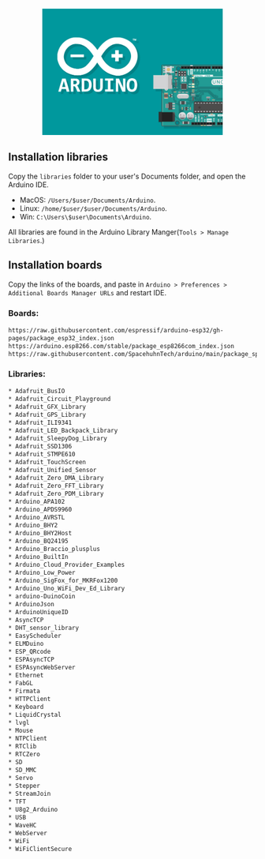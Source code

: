 <p align="center">
  <img height="256" src="images/logo.jpeg">
</p>

## Installation libraries
Copy the `libraries` folder to your user's Documents folder, and open the Arduino IDE.

 - MacOS: `/Users/$user/Documents/Arduino`.
 - Linux: `/home/$user/$user/Documents/Arduino`.
 - Win: `C:\Users\$user\Documents\Arduino`.

All libraries are found in the Arduino Library Manger(`Tools > Manage Libraries`.)

## Installation boards
Copy the links of the boards, and paste in `Arduino > Preferences > Additional Boards Manager URLs` and restart IDE.

### Boards:
```
https://raw.githubusercontent.com/espressif/arduino-esp32/gh-pages/package_esp32_index.json
https://arduino.esp8266.com/stable/package_esp8266com_index.json
https://raw.githubusercontent.com/SpacehuhnTech/arduino/main/package_spacehuhn_index.json
```

### Libraries:
```
* Adafruit_BusIO
* Adafruit_Circuit_Playground
* Adafruit_GFX_Library
* Adafruit_GPS_Library
* Adafruit_ILI9341
* Adafruit_LED_Backpack_Library
* Adafruit_SleepyDog_Library
* Adafruit_SSD1306
* Adafruit_STMPE610
* Adafruit_TouchScreen
* Adafruit_Unified_Sensor
* Adafruit_Zero_DMA_Library
* Adafruit_Zero_FFT_Library
* Adafruit_Zero_PDM_Library
* Arduino_APA102
* Arduino_APDS9960
* Arduino_AVRSTL
* Arduino_BHY2
* Arduino_BHY2Host
* Arduino_BQ24195
* Arduino_Braccio_plusplus
* Arduino_BuiltIn
* Arduino_Cloud_Provider_Examples
* Arduino_Low_Power
* Arduino_SigFox_for_MKRFox1200
* Arduino_Uno_WiFi_Dev_Ed_Library
* arduino-DuinoCoin
* ArduinoJson
* ArduinoUniqueID
* AsyncTCP
* DHT_sensor_library
* EasyScheduler
* ELMDuino
* ESP_QRcode
* ESPAsyncTCP
* ESPAsyncWebServer
* Ethernet
* FabGL
* Firmata
* HTTPClient
* Keyboard
* LiquidCrystal
* lvgl
* Mouse
* NTPClient
* RTClib
* RTCZero
* SD
* SD_MMC
* Servo
* Stepper
* StreamJoin
* TFT
* U8g2_Arduino
* USB
* WaveHC
* WebServer
* WiFi
* WiFiClientSecure
```
